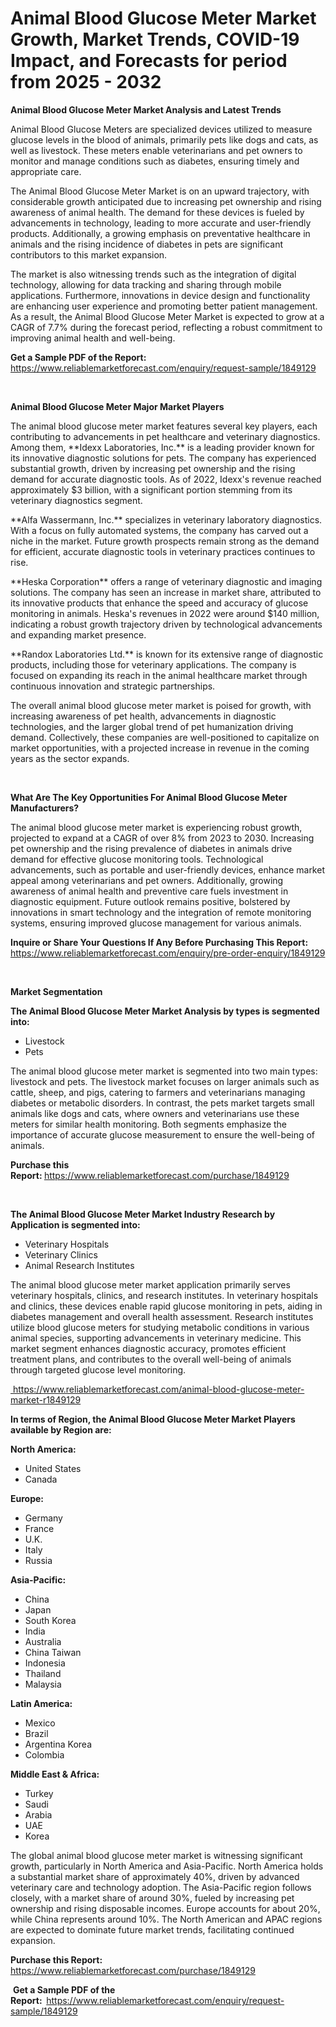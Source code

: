 <p><h1>Animal Blood Glucose Meter Market Growth, Market Trends, COVID-19 Impact, and Forecasts for period from 2025 - 2032</h1></p><p><strong>Animal Blood Glucose Meter Market Analysis and Latest Trends</strong></p>
<p><p>Animal Blood Glucose Meters are specialized devices utilized to measure glucose levels in the blood of animals, primarily pets like dogs and cats, as well as livestock. These meters enable veterinarians and pet owners to monitor and manage conditions such as diabetes, ensuring timely and appropriate care.</p><p>The Animal Blood Glucose Meter Market is on an upward trajectory, with considerable growth anticipated due to increasing pet ownership and rising awareness of animal health. The demand for these devices is fueled by advancements in technology, leading to more accurate and user-friendly products. Additionally, a growing emphasis on preventative healthcare in animals and the rising incidence of diabetes in pets are significant contributors to this market expansion.</p><p>The market is also witnessing trends such as the integration of digital technology, allowing for data tracking and sharing through mobile applications. Furthermore, innovations in device design and functionality are enhancing user experience and promoting better patient management. As a result, the Animal Blood Glucose Meter Market is expected to grow at a CAGR of 7.7% during the forecast period, reflecting a robust commitment to improving animal health and well-being.</p></p>
<p><strong>Get a Sample PDF of the Report:&nbsp;</strong> <a href="https://www.reliablemarketforecast.com/enquiry/request-sample/1849129?utm_campaign=3431&utm_medium=2&utm_source=Github&utm_content=ia&utm_term=13042025&utm_id=animal-blood-glucose-meter">https://www.reliablemarketforecast.com/enquiry/request-sample/1849129</a></p>
<p>&nbsp;</p>
<p><strong>Animal Blood Glucose Meter Major Market Players</strong></p>
<p><p>The animal blood glucose meter market features several key players, each contributing to advancements in pet healthcare and veterinary diagnostics. Among them, **Idexx Laboratories, Inc.** is a leading provider known for its innovative diagnostic solutions for pets. The company has experienced substantial growth, driven by increasing pet ownership and the rising demand for accurate diagnostic tools. As of 2022, Idexx's revenue reached approximately $3 billion, with a significant portion stemming from its veterinary diagnostics segment.</p><p>**Alfa Wassermann, Inc.** specializes in veterinary laboratory diagnostics. With a focus on fully automated systems, the company has carved out a niche in the market. Future growth prospects remain strong as the demand for efficient, accurate diagnostic tools in veterinary practices continues to rise.</p><p>**Heska Corporation** offers a range of veterinary diagnostic and imaging solutions. The company has seen an increase in market share, attributed to its innovative products that enhance the speed and accuracy of glucose monitoring in animals. Heska's revenues in 2022 were around $140 million, indicating a robust growth trajectory driven by technological advancements and expanding market presence.</p><p>**Randox Laboratories Ltd.** is known for its extensive range of diagnostic products, including those for veterinary applications. The company is focused on expanding its reach in the animal healthcare market through continuous innovation and strategic partnerships.</p><p>The overall animal blood glucose meter market is poised for growth, with increasing awareness of pet health, advancements in diagnostic technologies, and the larger global trend of pet humanization driving demand. Collectively, these companies are well-positioned to capitalize on market opportunities, with a projected increase in revenue in the coming years as the sector expands.</p></p>
<p>&nbsp;</p>
<p><strong>What Are The Key Opportunities For Animal Blood Glucose Meter Manufacturers?</strong></p>
<p><p>The animal blood glucose meter market is experiencing robust growth, projected to expand at a CAGR of over 8% from 2023 to 2030. Increasing pet ownership and the rising prevalence of diabetes in animals drive demand for effective glucose monitoring tools. Technological advancements, such as portable and user-friendly devices, enhance market appeal among veterinarians and pet owners. Additionally, growing awareness of animal health and preventive care fuels investment in diagnostic equipment. Future outlook remains positive, bolstered by innovations in smart technology and the integration of remote monitoring systems, ensuring improved glucose management for various animals.</p></p>
<p><strong>Inquire or Share Your Questions If Any Before Purchasing This Report:</strong> <a href="https://www.reliablemarketforecast.com/enquiry/pre-order-enquiry/1849129?utm_campaign=3431&utm_medium=2&utm_source=Github&utm_content=ia&utm_term=13042025&utm_id=animal-blood-glucose-meter">https://www.reliablemarketforecast.com/enquiry/pre-order-enquiry/1849129</a></p>
<p>&nbsp;</p>
<p><strong>Market Segmentation</strong></p>
<p><strong>The Animal Blood Glucose Meter Market Analysis by types is segmented into:</strong></p>
<p><ul><li>Livestock</li><li>Pets</li></ul></p>
<p><p>The animal blood glucose meter market is segmented into two main types: livestock and pets. The livestock market focuses on larger animals such as cattle, sheep, and pigs, catering to farmers and veterinarians managing diabetes or metabolic disorders. In contrast, the pets market targets small animals like dogs and cats, where owners and veterinarians use these meters for similar health monitoring. Both segments emphasize the importance of accurate glucose measurement to ensure the well-being of animals.</p></p>
<p><strong>Purchase this Report:&nbsp;</strong><a href="https://www.reliablemarketforecast.com/purchase/1849129?utm_campaign=3431&utm_medium=2&utm_source=Github&utm_content=ia&utm_term=13042025&utm_id=animal-blood-glucose-meter">https://www.reliablemarketforecast.com/purchase/1849129</a></p>
<p>&nbsp;</p>
<p><strong>The Animal Blood Glucose Meter Market Industry Research by Application is segmented into:</strong></p>
<p><ul><li>Veterinary Hospitals</li><li>Veterinary Clinics</li><li>Animal Research Institutes</li></ul></p>
<p><p>The animal blood glucose meter market application primarily serves veterinary hospitals, clinics, and research institutes. In veterinary hospitals and clinics, these devices enable rapid glucose monitoring in pets, aiding in diabetes management and overall health assessment. Research institutes utilize blood glucose meters for studying metabolic conditions in various animal species, supporting advancements in veterinary medicine. This market segment enhances diagnostic accuracy, promotes efficient treatment plans, and contributes to the overall well-being of animals through targeted glucose level monitoring.</p></p>
<p><a href="https://www.reliablemarketforecast.com/animal-blood-glucose-meter-market-r1849129?utm_campaign=3431&utm_medium=2&utm_source=Github&utm_content=ia&utm_term=13042025&utm_id=animal-blood-glucose-meter">&nbsp;https://www.reliablemarketforecast.com/animal-blood-glucose-meter-market-r1849129</a></p>
<p><strong>In terms of Region, the Animal Blood Glucose Meter Market Players available by Region are:</strong></p>
<p>
    <p> <strong> North America: </strong>
        <ul>
            <li>United States</li>
            <li>Canada</li>
        </ul>
        </p> 
    <p> <strong> Europe: </strong>
        <ul>
            <li>Germany</li>
            <li>France</li>
            <li>U.K.</li>
            <li>Italy</li>
            <li>Russia</li>
        </ul>
        </p> 
    <p> <strong> Asia-Pacific: </strong>
        <ul>
            <li>China</li>
            <li>Japan</li>
            <li>South Korea</li>
            <li>India</li>
            <li>Australia</li>
            <li>China Taiwan</li>
            <li>Indonesia</li>
            <li>Thailand</li>
            <li>Malaysia</li>
        </ul>
        </p> 
    <p> <strong> Latin America: </strong>
        <ul>
            <li>Mexico</li>
            <li>Brazil</li>
            <li>Argentina Korea</li>
            <li>Colombia</li>
        </ul>
        </p> 
    <p> <strong> Middle East & Africa: </strong>
        <ul>
            <li>Turkey</li>
            <li>Saudi</li>
            <li>Arabia</li>
            <li>UAE</li>
            <li>Korea</li>
        </ul>
    </p>
    </p>
<p><p>The global animal blood glucose meter market is witnessing significant growth, particularly in North America and Asia-Pacific. North America holds a substantial market share of approximately 40%, driven by advanced veterinary care and technology adoption. The Asia-Pacific region follows closely, with a market share of around 30%, fueled by increasing pet ownership and rising disposable incomes. Europe accounts for about 20%, while China represents around 10%. The North American and APAC regions are expected to dominate future market trends, facilitating continued expansion.</p></p>
<p><strong>Purchase this Report: </strong><a href="https://www.reliablemarketforecast.com/purchase/1849129?utm_campaign=3431&utm_medium=2&utm_source=Github&utm_content=ia&utm_term=13042025&utm_id=animal-blood-glucose-meter">https://www.reliablemarketforecast.com/purchase/1849129</a></p>
<p>&nbsp;<strong>Get a Sample PDF of the Report:&nbsp;&nbsp;</strong><a href="https://www.reliablemarketforecast.com/enquiry/request-sample/1849129?utm_campaign=3431&utm_medium=2&utm_source=Github&utm_content=ia&utm_term=13042025&utm_id=animal-blood-glucose-meter">https://www.reliablemarketforecast.com/enquiry/request-sample/1849129</a></p>
<p><strong></strong></p>
<p><p></p><p></p><p></p></p>